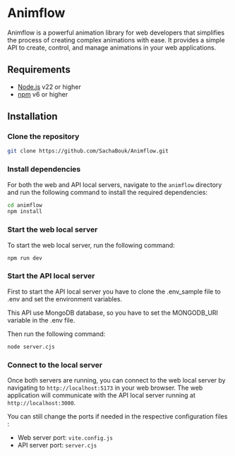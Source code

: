 # Animflow

Animflow is a powerful animation library for web developers that simplifies the process of creating complex animations with ease. It provides a simple API to create, control, and manage animations in your web applications.

## Requirements
- [Node.js](https://nodejs.org/en) v22 or higher
- [npm](https://www.npmjs.com/) v6 or higher

## Installation

### Clone the repository
```bash
git clone https://github.com/SachaBouk/Animflow.git
```

### Install dependencies

For both the web and API local servers, navigate to the `animflow` directory and run the following command to install the required dependencies:

```bash
cd animflow
npm install
```
### Start the web local server

To start the web local server, run the following command:

```bash
npm run dev
```
### Start the API local server

First to start the API local server you have to clone 
the .env_sample file to .env and set the environment variables.

This API use MongoDB database, so you have to set the MONGODB_URI variable in the .env file.

Then run the following command:

```bash
node server.cjs
```
### Connect to the local server

Once both servers are running, you can connect to the web local server by navigating to `http://localhost:5173` in your web browser. The web application will communicate with the API local server running at `http://localhost:3000`.

You can still change the ports if needed in the respective configuration files :
- Web server port: `vite.config.js`
- API server port: `server.cjs`
